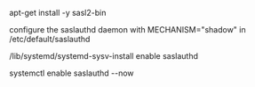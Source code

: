 
apt-get install -y sasl2-bin

configure the saslauthd daemon with MECHANISM="shadow" in /etc/default/saslauthd

/lib/systemd/systemd-sysv-install enable saslauthd

systemctl enable saslauthd --now
